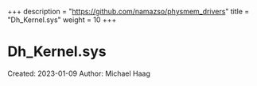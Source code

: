 +++
description = "https://github.com/namazso/physmem_drivers"
title = "Dh_Kernel.sys"
weight = 10
+++

# Dh_Kernel.sys

Created: 2023-01-09
Author: Michael Haag


